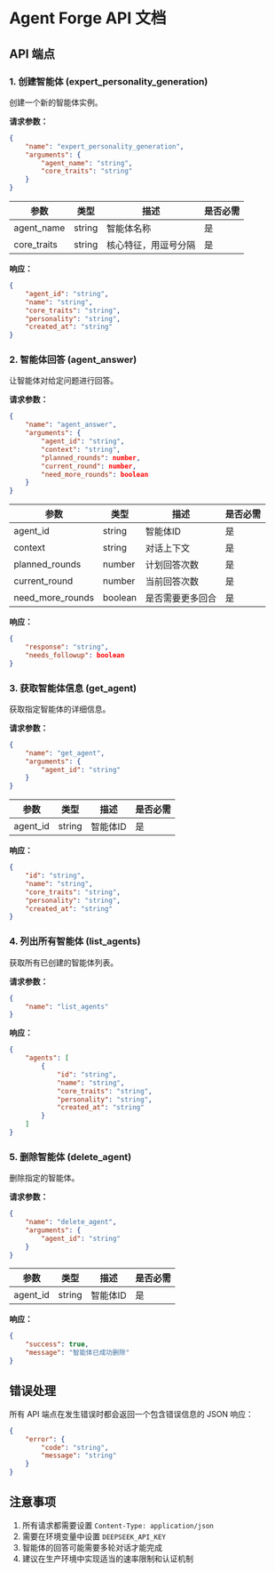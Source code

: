 # Agent Forge API 文档

## API 端点

### 1. 创建智能体 (expert_personality_generation)

创建一个新的智能体实例。

**请求参数：**
```json
{
    "name": "expert_personality_generation",
    "arguments": {
        "agent_name": "string",
        "core_traits": "string"
    }
}
```

| 参数 | 类型 | 描述 | 是否必需 |
|------|------|------|----------|
| agent_name | string | 智能体名称 | 是 |
| core_traits | string | 核心特征，用逗号分隔 | 是 |

**响应：**
```json
{
    "agent_id": "string",
    "name": "string",
    "core_traits": "string",
    "personality": "string",
    "created_at": "string"
}
```

### 2. 智能体回答 (agent_answer)

让智能体对给定问题进行回答。

**请求参数：**
```json
{
    "name": "agent_answer",
    "arguments": {
        "agent_id": "string",
        "context": "string",
        "planned_rounds": number,
        "current_round": number,
        "need_more_rounds": boolean
    }
}
```

| 参数 | 类型 | 描述 | 是否必需 |
|------|------|------|----------|
| agent_id | string | 智能体ID | 是 |
| context | string | 对话上下文 | 是 |
| planned_rounds | number | 计划回答次数 | 是 |
| current_round | number | 当前回答次数 | 是 |
| need_more_rounds | boolean | 是否需要更多回合 | 是 |

**响应：**
```json
{
    "response": "string",
    "needs_followup": boolean
}
```

### 3. 获取智能体信息 (get_agent)

获取指定智能体的详细信息。

**请求参数：**
```json
{
    "name": "get_agent",
    "arguments": {
        "agent_id": "string"
    }
}
```

| 参数 | 类型 | 描述 | 是否必需 |
|------|------|------|----------|
| agent_id | string | 智能体ID | 是 |

**响应：**
```json
{
    "id": "string",
    "name": "string",
    "core_traits": "string",
    "personality": "string",
    "created_at": "string"
}
```

### 4. 列出所有智能体 (list_agents)

获取所有已创建的智能体列表。

**请求参数：**
```json
{
    "name": "list_agents"
}
```

**响应：**
```json
{
    "agents": [
        {
            "id": "string",
            "name": "string",
            "core_traits": "string",
            "personality": "string",
            "created_at": "string"
        }
    ]
}
```

### 5. 删除智能体 (delete_agent)

删除指定的智能体。

**请求参数：**
```json
{
    "name": "delete_agent",
    "arguments": {
        "agent_id": "string"
    }
}
```

| 参数 | 类型 | 描述 | 是否必需 |
|------|------|------|----------|
| agent_id | string | 智能体ID | 是 |

**响应：**
```json
{
    "success": true,
    "message": "智能体已成功删除"
}
```

## 错误处理

所有 API 端点在发生错误时都会返回一个包含错误信息的 JSON 响应：

```json
{
    "error": {
        "code": "string",
        "message": "string"
    }
}
```

## 注意事项

1. 所有请求都需要设置 `Content-Type: application/json`
2. 需要在环境变量中设置 `DEEPSEEK_API_KEY`
3. 智能体的回答可能需要多轮对话才能完成
4. 建议在生产环境中实现适当的速率限制和认证机制 